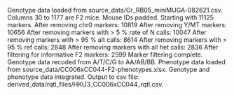 Genotype data loaded from source_data/Cr_RB05_miniMUGA-082621.csv.
Columns  30  to  1177  are F2 mice.
Mouse IDs padded.
Starting with 11125 markers.
After removing chr0 markers: 10819
After removing Y/MT markers: 10656
After removing markers with > 5 % rate of N calls: 10047
After removing markers with > 95 % alt calls: 8614
After removing markers with > 95 % ref calls: 2848
After removing markers with all het calls: 2836
After filtering for informative F2 markers: 2599
Marker filtering complete.
Genotype data recoded from A/T/C/G to AA/AB/BB.
Phenotype data loaded from source_data/CC006xCC044-F2-phenotypes.xlsx.
Genotype and phenotype data integrated.
Output to csv file: derived_data/rqtl_files/HKU3_CC006xCC044_rqtl.csv.
